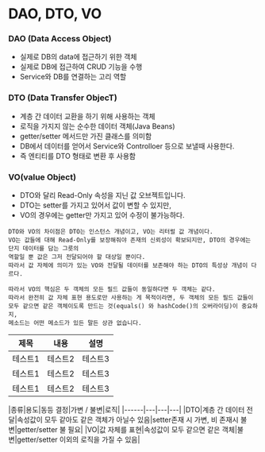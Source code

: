 # DAO, DTO, VO


### DAO (Data Access Object)
- 실제로 DB의 data에 접근하기 위한 객체
- 실제로 DB에 접근하여  CRUD 기능을 수행
- Service와 DB를 연결하는 고리 역할


### DTO (Data Transfer ObjecT)
- 계층 간 데이터 교환을 하기 위해 사용하는 객체
- 로직을 가지지 않는 순수한 데이터 객체(Java Beans)
- getter/setter 메서드만 가진 클래스를 의미함
- DB에서 데이터를 얻어서 Service와 Controlloer 등으로 보낼때 사용한다.
- 즉 엔티티를 DTO 형태로 변환 후 사용함

### VO(value Object)
- DTO와 달리 Read-Only 속성을 지닌 값 오브젝트입니다.
- DTO는 setter를 가지고 있어서 값이 변할 수 있지만,
- VO의 경우에는 getter만 가지고 있어 수정이 불가능하다.
```
DTO와 VO의 차이점은 DTO는 인스턴스 개념이고, VO는 리터럴 값 개념이다.
VO는 값들에 대해 Read-Only를 보장해줘야 존재의 신뢰성이 확보되지만, DTO의 경우에는 단지 데이터를 담는 그릇의
역할일 뿐 값은 그저 전달되어야 할 대상일 뿐이다.
따라서 값 자체에 의미가 있는 VO와 전달될 데이터를 보존해야 하는 DTO의 특성상 개념이 다르다.

따라서 VO의 핵심은 두 객체의 모든 필드 값들이 동일하다면 두 객체는 같다.
따라서 완전히 값 자체 표현 용도로만 사용하는 게 목적이라면, 두 객체의 모든 필드 값들이
모두 같으면 같은 객체이도록 만드는 것(equals() 와 hashCode()의 오버라이딩)이 중요하지,
메소드는 어떤 메소드가 있든 말든 상관 없습니다.
```


|제목|내용|설명|
|------|---|---|
|테스트1|테스트2|테스트3|
|테스트1|테스트2|테스트3|
|테스트1|테스트2|테스트3|


|종류|용도|동등 결정|가변 / 불변|로직|
|------|---|---|---|
|DTO|계층 간 데이터 전달|속성값이 모두 같아도 같은 객체가 아닐수 있음|setter존재 시 가변, 비 존재시 불변|getter/setter 불 필요|
|VO|값 자체를 표현|속성값이 모두 같으면 같은 객체|불변|getter/setter 이외의 로직을 가질 수 있음|



